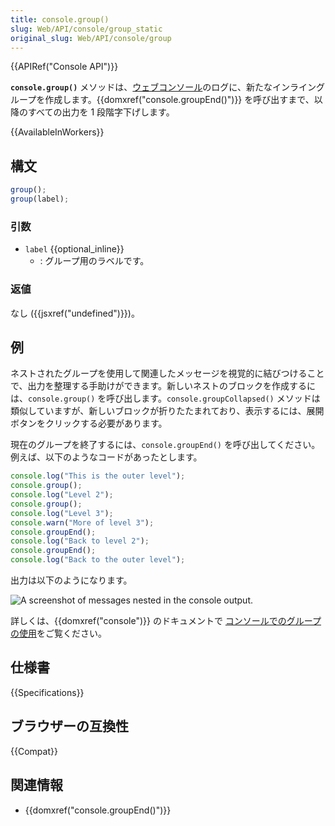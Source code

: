 ```yaml
---
title: console.group()
slug: Web/API/console/group_static
original_slug: Web/API/console/group
---
```


{{APIRef("Console API")}}

**`console.group()`** メソッドは、[ウェブコンソール](https://firefox-source-docs.mozilla.org/devtools-user/web_console/index.html)のログに、新たなインライングループを作成します。{{domxref("console.groupEnd()")}} を呼び出すまで、以降のすべての出力を 1 段階字下げします。

{{AvailableInWorkers}}

## 構文

```js
group();
group(label);
```

### 引数

- `label` {{optional_inline}}
  - : グループ用のラベルです。

### 返値

なし ({{jsxref("undefined")}})。

## 例

ネストされたグループを使用して関連したメッセージを視覚的に結びつけることで、出力を整理する手助けができます。新しいネストのブロックを作成するには、`console.group()` を呼び出します。`console.groupCollapsed()` メソッドは類似していますが、新しいブロックが折りたたまれており、表示するには、展開ボタンをクリックする必要があります。

現在のグループを終了するには、`console.groupEnd()` を呼び出してください。例えば、以下のようなコードがあったとします。

```js
console.log("This is the outer level");
console.group();
console.log("Level 2");
console.group();
console.log("Level 3");
console.warn("More of level 3");
console.groupEnd();
console.log("Back to level 2");
console.groupEnd();
console.log("Back to the outer level");
```

出力は以下のようになります。

![A screenshot of messages nested in the console output.](nesting.png)

詳しくは、{{domxref("console")}} のドキュメントで [コンソールでのグループの使用](/ja/docs/Web/API/console#コンソールでのグループの使用)をご覧ください。

## 仕様書

{{Specifications}}

## ブラウザーの互換性

{{Compat}}

## 関連情報

- {{domxref("console.groupEnd()")}}
